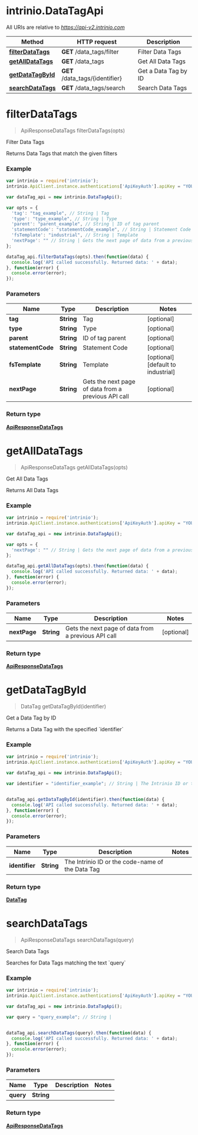 # intrinio.DataTagApi

All URIs are relative to *https://api-v2.intrinio.com*

Method | HTTP request | Description
------------- | ------------- | -------------
[**filterDataTags**](DataTagApi.md#filterDataTags) | **GET** /data_tags/filter | Filter Data Tags
[**getAllDataTags**](DataTagApi.md#getAllDataTags) | **GET** /data_tags | Get All Data Tags
[**getDataTagById**](DataTagApi.md#getDataTagById) | **GET** /data_tags/{identifier} | Get a Data Tag by ID
[**searchDataTags**](DataTagApi.md#searchDataTags) | **GET** /data_tags/search | Search Data Tags


<a name="filterDataTags"></a>
# **filterDataTags**
> ApiResponseDataTags filterDataTags(opts)

Filter Data Tags

Returns Data Tags that match the given filters

### Example
```javascript
var intrinio = require('intrinio');
intrinio.ApiClient.instance.authentications['ApiKeyAuth'].apiKey = "YOUR API KEY";

var dataTag_api = new intrinio.DataTagApi();

var opts = { 
  'tag': "tag_example", // String | Tag
  'type': "type_example", // String | Type
  'parent': "parent_example", // String | ID of tag parent
  'statementCode': "statementCode_example", // String | Statement Code
  'fsTemplate': "industrial", // String | Template
  'nextPage': "" // String | Gets the next page of data from a previous API call
};

dataTag_api.filterDataTags(opts).then(function(data) {
  console.log('API called successfully. Returned data: ' + data);
}, function(error) {
  console.error(error);
});
```

### Parameters

Name | Type | Description  | Notes
------------- | ------------- | ------------- | -------------
 **tag** | **String**| Tag | [optional] 
 **type** | **String**| Type | [optional] 
 **parent** | **String**| ID of tag parent | [optional] 
 **statementCode** | **String**| Statement Code | [optional] 
 **fsTemplate** | **String**| Template | [optional] [default to industrial]
 **nextPage** | **String**| Gets the next page of data from a previous API call | [optional] 

### Return type

[**ApiResponseDataTags**](ApiResponseDataTags.md)

<a name="getAllDataTags"></a>
# **getAllDataTags**
> ApiResponseDataTags getAllDataTags(opts)

Get All Data Tags

Returns All Data Tags

### Example
```javascript
var intrinio = require('intrinio');
intrinio.ApiClient.instance.authentications['ApiKeyAuth'].apiKey = "YOUR API KEY";

var dataTag_api = new intrinio.DataTagApi();

var opts = { 
  'nextPage': "" // String | Gets the next page of data from a previous API call
};

dataTag_api.getAllDataTags(opts).then(function(data) {
  console.log('API called successfully. Returned data: ' + data);
}, function(error) {
  console.error(error);
});
```

### Parameters

Name | Type | Description  | Notes
------------- | ------------- | ------------- | -------------
 **nextPage** | **String**| Gets the next page of data from a previous API call | [optional] 

### Return type

[**ApiResponseDataTags**](ApiResponseDataTags.md)

<a name="getDataTagById"></a>
# **getDataTagById**
> DataTag getDataTagById(identifier)

Get a Data Tag by ID

Returns a Data Tag with the specified &#x60;identifier&#x60;

### Example
```javascript
var intrinio = require('intrinio');
intrinio.ApiClient.instance.authentications['ApiKeyAuth'].apiKey = "YOUR API KEY";

var dataTag_api = new intrinio.DataTagApi();

var identifier = "identifier_example"; // String | The Intrinio ID or the code-name of the Data Tag


dataTag_api.getDataTagById(identifier).then(function(data) {
  console.log('API called successfully. Returned data: ' + data);
}, function(error) {
  console.error(error);
});
```

### Parameters

Name | Type | Description  | Notes
------------- | ------------- | ------------- | -------------
 **identifier** | **String**| The Intrinio ID or the code-name of the Data Tag | 

### Return type

[**DataTag**](DataTag.md)

<a name="searchDataTags"></a>
# **searchDataTags**
> ApiResponseDataTags searchDataTags(query)

Search Data Tags

Searches for Data Tags matching the text &#x60;query&#x60;

### Example
```javascript
var intrinio = require('intrinio');
intrinio.ApiClient.instance.authentications['ApiKeyAuth'].apiKey = "YOUR API KEY";

var dataTag_api = new intrinio.DataTagApi();

var query = "query_example"; // String | 


dataTag_api.searchDataTags(query).then(function(data) {
  console.log('API called successfully. Returned data: ' + data);
}, function(error) {
  console.error(error);
});
```

### Parameters

Name | Type | Description  | Notes
------------- | ------------- | ------------- | -------------
 **query** | **String**|  | 

### Return type

[**ApiResponseDataTags**](ApiResponseDataTags.md)

